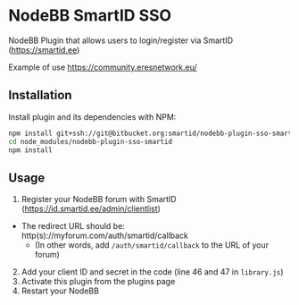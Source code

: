 # NodeBB SmartID SSO

NodeBB Plugin that allows users to login/register via SmartID (https://smartid.ee)

Example of use https://community.eresnetwork.eu/

## Installation

Install plugin and its dependencies with NPM:
```bash
npm install git+ssh://git@bitbucket.org:smartid/nodebb-plugin-sso-smartid.git
cd node_modules/nodebb-plugin-sso-smartid
npm install
```

## Usage

1. Register your NodeBB forum with SmartID (https://id.smartid.ee/admin/clientlist)
  * The redirect URL should be: http(s)://myforum.com/auth/smartid/callback
    * (In other words, add `/auth/smartid/callback` to the URL of your forum)
2. Add your client ID and secret in the code (line 46 and 47 in `library.js`)
2. Activate this plugin from the plugins page
2. Restart your NodeBB